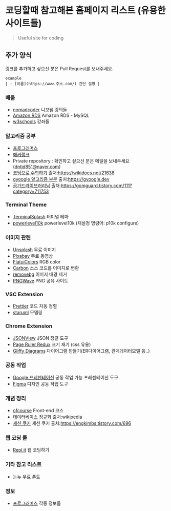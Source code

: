 # 코딩할때 참고해본 홈페이지 리스트 (유용한 사이트들)
>Useful site for coding

## 추가 양식
링크를 추가하고 싶으신 분은 Pull Request를 보내주세요.
```
example
| - [이름](https://www.주소.com/) 간단 설명 | 
```
### 배움
 - [nomadcoder](https://nomadcoders.co/) 니꼬쌤 강의들
 - [Amazon RDS](https://aws.amazon.com/ko/getting-started/hands-on/create-mysql-db/) Amazon RDS - MySQL
 - [w3schools](https://www.w3schools.com/) 강좌들
 
### 알고리즘 공부
 - [프로그래머스](https://programmers.co.kr/learn/challenges)
 - [해커랭크](https://www.hackerrank.com/dashboard)
 - Private repository : 확인하고 싶으신 분은 메일을 보내주세요(dntjd851@naver.com)
 - [코딩으로 수학하기](https://wikidocs.net/21638) 출처:https://wikidocs.net/21638
 - [gyoogle 알고리즘 부분](https://gyoogle.dev/) 출처:https://gyoogle.dev
 - [곰가드라이브러리님](https://gomguard.tistory.com/111?category=711753) 출처:https://gomguard.tistory.com/111?category=711753
 
### Terminal Theme
 - [TerminalSplash](https://terminalsplash.com/) 터미널 테마
 - [powerlevel10k](https://github.com/romkatv/powerlevel10k) powerlevel10k (재설정 명령어: p10k configure)
 
### 이미지 관련
 - [Unsplash](https://unsplash.com/) 무료 이미지
 - [Pixabay](https://pixabay.com/ko/videos/) 무료 동영상
 - [FlatuiColors](https://flatuicolors.com/palette/defo) RGB color
 - [Carbon](https://carbon.now.sh/) 소스 코드를 이미지로 변환
 - [removebg](https://www.remove.bg/ko/upload) 이미지 배경 제거
 - [PNGWave](https://www.pngwave.com/) PNG 공유 사이트
 
### VSC Extension
 - [Prettier](https://prettier.io/) 코드 자동 정렬
 - [staruml](http://staruml.io/) 모델링
  
### Chrome Extension
 - [JSONView](https://chrome.google.com/webstore/detail/jsonview/chklaanhfefbnpoihckbnefhakgolnmc) JSON 정렬 도구
 - [Page Ruler Redux](https://chrome.google.com/webstore/detail/page-ruler-redux/giejhjebcalaheckengmchjekofhhmal) 크기 재기 (css 유용)
 - [Gliffy Diagrams](https://chrome.google.com/webstore/detail/gliffy-diagrams/bhmicilclplefnflapjmnngmkkkkpfad) 다이어그램 만들기(ER다이어그램, 관계데이터모델 등..)

### 공동 작업
 - [Google 프레젠테이션](https://www.google.com/intl/ko_kr/slides/about//) 공동 작업 가능 프레젠테이션 도구
 - [Figma](https://www.figma.com/) 디자인 공동 작업 도구
 
### 개념 정리
 - [ofcourse](https://ofcourse.kr/) Front-end 코스
 - [데이터베이스 정규화](https://en.wikipedia.org/wiki/Database_normalization) 출처:wikipedia
 - [세션 쿠키](https://engkimbs.tistory.com/696) 세션 쿠키 출처:https://engkimbs.tistory.com/696
  
### 웹 코딩 툴
 - [Repl.it](https://repl.it/) 웹 코딩하기
 
### 기타 참고 리스트
 - [눈누](https://noonnu.cc/) 무료 폰트
 
### 정보
 - [프로그래머스](https://programmers.co.kr/) 각종 정보들
